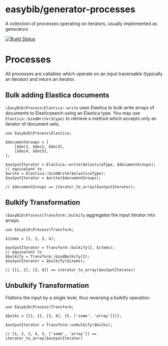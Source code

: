 # easybib/generator-processes

A collection of processes operating on iterators, usually implemented as generators

[![Build Status](https://travis-ci.org/easybiblabs/generator-processes.png?branch=master)](https://travis-ci.org/easybiblabs/generator-processes)

# Processes

All processes are callables which operate on an input traversable (typically
an iterator) and return an iterator.

## Bulk adding Elastica documents
`\EasyBib\Process\Elastica::write` uses Elastica to bulk write arrays of
documents to Elasticsearch using an Elastica type. You may use
`Elastica::bindWrite($type)` to retrieve a method which accepts only an
iterator of document sets.

    use Easybib\Process\Elastica;

    $documentGroups = [
        [$doc1, $doc2, $doc3],
        [$doc4, $doc5],
    ];

    $outputIterator = Elastica::write($elasticaType, $documentGroups);
    // equivalent to
    $write = Elastica::bindWrite($elasticaType);
    $outputIterator = $write($documentGroups);

    // $documentGroups == iterator_to_array($outputIterator);


## Bulkify Transformation
`\EasyBib\Process\Transform::bulkify` aggregates the input iterator into arrays.

    use Easybib\Process\Transform;

    $items = [1, 2, 3, 4];

    $outputIterator = Transform::bulkify(2, $items);
    // equivalent to
    $bulkify = Transform::bindBulkify(2);
    $outputIterator = $bulkify($items);

    // [[1, 2], [3, 4]] == iterator_to_array($outputIterator)
    

## Unbulkify Transformation
Flattens the input by a single level, thus reversing a bulkify operation.

    use Easybib\Process\Transform;

    $bulks = [[1, 2], [3, 4], [5, ['some', 'array']]]];

    $outputIterator = Transform::unbulkify($bulks);

    // [1, 2, 3, 4, 5, ['some', 'array']] == iterator_to_array($outputIterator)
